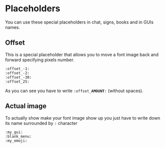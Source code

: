 # Placeholders

You can use these special placeholders in chat, signs, books and in GUIs names.

## Offset

This is a special placeholder that allows you to move a font image back and forward specifying pixels number.

```text
:offset_-1:
:offset_-2:
:offset_-30:
:offset_25:
```

As you can see you have to write `:offset_`**`AMOUNT`**`:` \(without spaces\).

## Actual image

To actually show make your font image show up you just have to write down its name surrounded by `:` character

```text
:my_gui:
:blank_menu:
:my_emoji:
```

